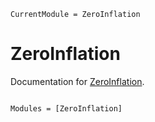 ```@meta
CurrentModule = ZeroInflation
```

# ZeroInflation

Documentation for [ZeroInflation](https://github.com/p-gw/ZeroInflation.jl).

```@index
```

```@autodocs
Modules = [ZeroInflation]
```
